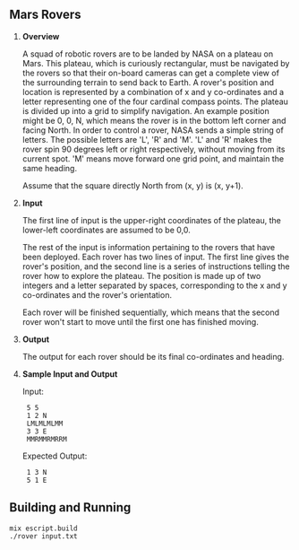 Mars Rovers
-----------

1. **Overview**

    A squad of robotic rovers are to be landed by NASA on a plateau on Mars. This plateau, which is curiously rectangular, must be navigated by the rovers so that their on-board cameras can get a complete view of the surrounding terrain to send back to Earth. A rover's position and location is represented by a combination of x and y co-ordinates and a letter representing one of the four cardinal compass points. The plateau is divided up into a grid to simplify navigation. An example position might be 0, 0, N, which means the rover is in the bottom left corner and facing North. In order to control a rover, NASA sends a simple string of letters. The possible letters are 'L', 'R' and 'M'. 'L' and 'R' makes the rover spin 90 degrees left or right respectively, without moving from its current spot. 'M' means move forward one grid point, and maintain the same heading.

    Assume that the square directly North from (x, y) is (x, y+1).

2. **Input**

    The first line of input is the upper-right coordinates of the plateau, the lower-left coordinates are assumed to be 0,0.
    
    The rest of the input is information pertaining to the rovers that have been deployed. Each rover has two lines of input. The first line gives the rover's position, and the second line is a series of instructions telling the rover how to explore the plateau. The position is made up of two integers and a letter separated by spaces, corresponding to the x and y co-ordinates and the rover's orientation.

    Each rover will be finished sequentially, which means that the second rover won't start to move until the first one has finished moving.

3. **Output**

    The output for each rover should be its final co-ordinates and heading.

4. **Sample Input and Output**

    Input:
    
        5 5
        1 2 N
        LMLMLMLMM
        3 3 E
        MMRMMRMRRM

    Expected Output:

        1 3 N
        5 1 E

## Building and Running

    mix escript.build
    ./rover input.txt
